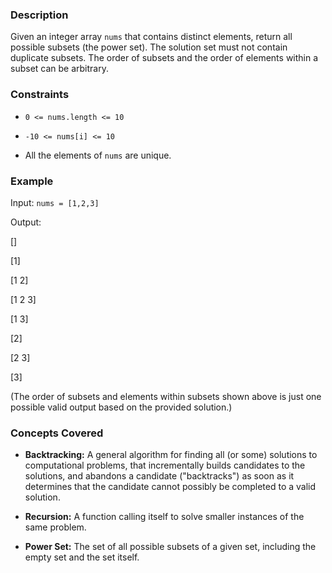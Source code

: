### Description
Given an integer array `nums` that contains distinct elements, return all possible subsets (the power set). The solution set must not contain duplicate subsets. The order of subsets and the order of elements within a subset can be arbitrary.

### Constraints
- `0 <= nums.length <= 10`
- `-10 <= nums[i] <= 10`
- All the elements of `nums` are unique.

### Example
Input: `nums = [1,2,3]`
Output:

[]
[1]
[1 2]
[1 2 3]
[1 3]
[2]
[2 3]
[3]

(The order of subsets and elements within subsets shown above is just one possible valid output based on the provided solution.)

### Concepts Covered
-   **Backtracking:** A general algorithm for finding all (or some) solutions to computational problems, that incrementally builds candidates to the solutions, and abandons a candidate ("backtracks") as soon as it determines that the candidate cannot possibly be completed to a valid solution.
-   **Recursion:** A function calling itself to solve smaller instances of the same problem.
-   **Power Set:** The set of all possible subsets of a given set, including the empty set and the set itself.

